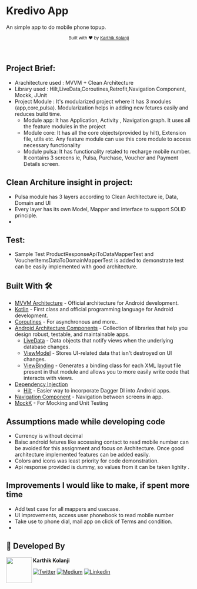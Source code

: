 # Kredivo App
An simple app to do mobile phone topup.



<div align="center">
  <sub>Built with ❤︎ by
  <a href="https://twitter.com/kolanji_karthik">Karthik Kolanji</a>
</div>
<br/>
<br/>


## Project Brief:
* Arachitecture used : MVVM + Clean Architecture
* Library used : Hilt,LiveData,Coroutines,Retrofit,Navigation Component, Mockk, JUnit
* Project Module : It's modularized project where it has 3 modules (app,core,pulsa). Modularization helps in adding new fetures easily and reduces build time.
  * Module app: It has Application, Activity , Navigation graph. It uses all the feature modules in the project
  * Module core: It has all the core objects(provided by hilt), Extension file, utils etc. Any feature module can use this core module to access necessary functionality
  * Module pulsa: It has functionality retaled to recharge mobile number. It contains 3 screens ie, Pulsa, Purchase, Voucher and Payment Details screen.

## Clean Architure insight in project:
* Pulsa module has 3 layers according to Clean Architecture ie, Data, Domain and UI
* Every layer has its own Model, Mapper and interface to support SOLID principle.
*
## Test:
* Sample Test ProductResponseApiToDataMapperTest and VoucherItemsDataToDomainMapperTest is added to demonstrate test can be easily implemented with good architecture.

## Built With 🛠
- [MVVM Architecture](https://developer.android.com/topic/architecture) - Official architecture for Android development.
- [Kotlin](https://kotlinlang.org/) - First class and official programming language for Android development.
- [Coroutines](https://kotlinlang.org/docs/reference/coroutines-overview.html) - For asynchronous and more..
- [Android Architecture Components](https://developer.android.com/topic/libraries/architecture) - Collection of libraries that help you design robust, testable, and maintainable apps.
  - [LiveData](https://developer.android.com/topic/libraries/architecture/livedata) - Data objects that notify views when the underlying database changes.
  - [ViewModel](https://developer.android.com/topic/libraries/architecture/viewmodel) - Stores UI-related data that isn't destroyed on UI changes.
  - [ViewBinding](https://developer.android.com/topic/libraries/view-binding) - Generates a binding class for each XML layout file present in that module and allows you to more easily write code that interacts with views.
- [Dependency Injection](https://developer.android.com/training/dependency-injection)
  - [Hilt](https://dagger.dev/hilt) - Easier way to incorporate Dagger DI into Android apps.
- [Navigation Component](https://developer.android.com/guide/navigation/get-started) - Navigation between screens in app.
- [MockK](https://mockk.io) - For Mocking and Unit Testing


## Assumptions made while developing code
- Currency is without decimal
- Baisc android fetures like accessing contact to read mobile number can be avoided for this assignment and focus on Architecture. Once good architecture implemented features can be added easily.
- Colors and icons was least priority for code demonstration.
- Api response provided is dummy, so values from it can be taken lighlty .


## Improvements I would like to make, if spent more time
- Add test case for all mappers and usecase.
- UI improvements, access user phonebook to read mobile number
- Take use to phone dial, mail app on click of Terms and condition.
-
## 👨 Developed By

<a href="https://twitter.com/kolanji_karthik" target="_blank">
  <img src="https://avatars.githubusercontent.com/u/8638991?v=4" width="70" align="left">
</a>

**Karthik Kolanji**

[![Twitter](https://img.shields.io/badge/-twitter-grey?logo=twitter)](https://twitter.com/kolanji_karthik)
[![Medium](https://img.shields.io/badge/-medium-grey?logo=medium)](https://medium.com/@karthik_78204)
[![Linkedin](https://img.shields.io/badge/-linkedin-grey?logo=linkedin)](https://www.linkedin.com/in/karthik-kolanji-179122139/)

